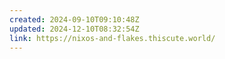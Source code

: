 ```yaml
---
created: 2024-09-10T09:10:48Z
updated: 2024-12-10T08:32:54Z
link: https://nixos-and-flakes.thiscute.world/
---
```

